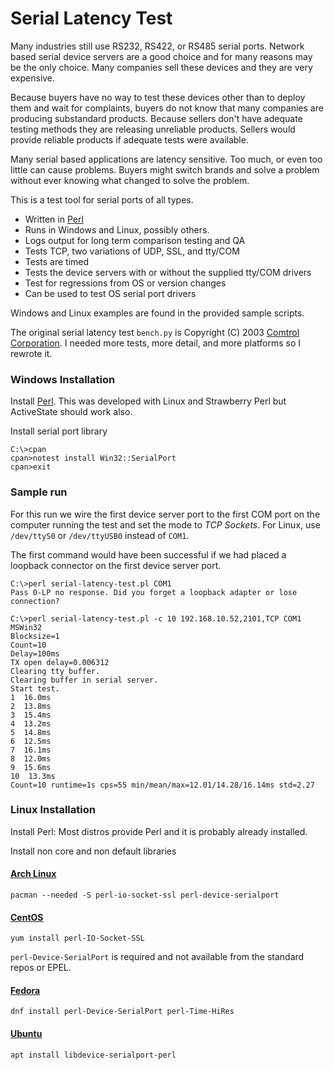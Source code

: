 # Serial Latency Test

Many industries still use RS232, RS422, or RS485 serial ports. Network based serial device servers are a good choice and for many reasons may be the only choice. Many companies sell these devices and they are very expensive.

Because buyers have no way to test these devices other than to deploy them and wait for complaints, buyers do not know that many companies are producing substandard products. Because sellers don't have adequate testing methods they are releasing unreliable products. Sellers would provide reliable products if adequate tests were available.

Many serial based applications are latency sensitive. Too much, or even too little can cause problems. Buyers might switch brands and solve a problem without ever knowing what changed to solve the problem.

This is a test tool for serial ports of all types.

* Written in [Perl](https://www.perl.org/)
* Runs in Windows and Linux, possibly others.
* Logs output for long term comparison testing and QA
* Tests TCP, two variations of UDP, SSL, and tty/COM
* Tests are timed
* Tests the device servers with or without the supplied tty/COM drivers
* Test for regressions from OS or version changes
* Can be used to test OS serial port drivers
 
Windows and Linux examples are found in the provided sample scripts.

The original serial latency test `bench.py` is Copyright (C) 2003 [Comtrol Corporation](http://www.comtrol.com/). I needed more tests, more detail, and more platforms so I rewrote it.

### Windows Installation
Install [Perl](https://www.perl.org/get.html). This was developed with Linux and Strawberry Perl but ActiveState should work also.

Install serial port library
```
C:\>cpan
cpan>notest install Win32::SerialPort
cpan>exit
```
### Sample run
For this run we wire the first device server port to the first COM port on the computer running the test and set the mode to *TCP Sockets*.
For Linux, use `/dev/ttyS0` or `/dev/ttyUSB0` instead of `COM1`.

The first command would have been successful if we had placed a loopback connector on the first device server port.
```
C:\>perl serial-latency-test.pl COM1
Pass 0-LP no response. Did you forget a loopback adapter or lose connection?

C:\>perl serial-latency-test.pl -c 10 192.168.10.52,2101,TCP COM1
MSWin32
Blocksize=1
Count=10
Delay=100ms
TX open delay=0.006312
Clearing tty buffer.
Clearing buffer in serial server.
Start test.
1  16.0ms
2  13.8ms
3  15.4ms
4  13.2ms
5  14.8ms
6  12.5ms
7  16.1ms
8  12.0ms
9  15.6ms
10  13.3ms
Count=10 runtime=1s cps=55 min/mean/max=12.01/14.28/16.14ms std=2.27
```

### Linux Installation
Install Perl: Most distros provide Perl and it is probably already installed.

Install non core and non default libraries
#### [Arch Linux](https://www.archlinux.org/)
````
pacman --needed -S perl-io-socket-ssl perl-device-serialport
````
#### [CentOS](https://www.centos.org/)
````
yum install perl-IO-Socket-SSL
````
`perl-Device-SerialPort` is required and not available from the standard repos or EPEL.
#### [Fedora](https://getfedora.org/)
````
dnf install perl-Device-SerialPort perl-Time-HiRes
````
#### [Ubuntu](https://www.ubuntu.com/)
````
apt install libdevice-serialport-perl
````
